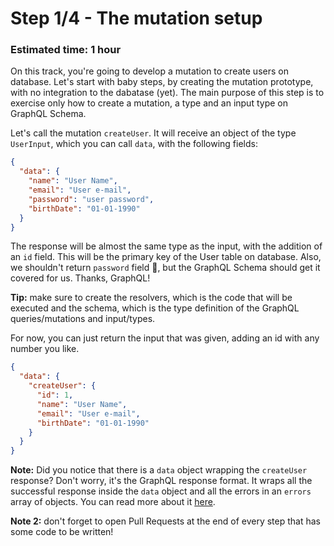 # Step 1/4 - The mutation setup
### Estimated time: 1 hour

On this track, you're going to develop a mutation to create users on database. Let's start with baby steps, by creating the mutation prototype, with no integration to the dabatase (yet). The main purpose of this step is to exercise only how to create a mutation, a type and an input type on GraphQL Schema.

Let's call the mutation `createUser`. It will receive an object of the type `UserInput`, which you can call `data`, with the following fields:

```json
{
  "data": {
    "name": "User Name",
    "email": "User e-mail",
    "password": "user password",
    "birthDate": "01-01-1990"
  } 
}
```

The response will be almost the same type as the input, with the addition of an `id` field. This will be the primary key of the User table on database. Also, we shouldn't return `password` field 🔑, but the GraphQL Schema should get it covered for us. Thanks, GraphQL!

**Tip:** make sure to create the resolvers, which is the code that will be executed and the schema, which is the type definition of the GraphQL queries/mutations and input/types.

For now, you can just return the input that was given, adding an id with any number you like.

```json
{
  "data": {
    "createUser": {
      "id": 1,
      "name": "User Name",
      "email": "User e-mail",
      "birthDate": "01-01-1990"
    }
  } 
}
```

**Note:** Did you notice that there is a `data` object wrapping the `createUser` response? Don't worry, it's the GraphQL response format. It wraps all the successful response inside the `data` object and all the errors in an `errors` array of objects. You can read more about it [here](https://github.com/graphql/graphql-spec/blob/master/spec/Section%207%20--%20Response.md#data).

**Note 2:** don't forget to open Pull Requests at the end of every step that has some code to be written!
